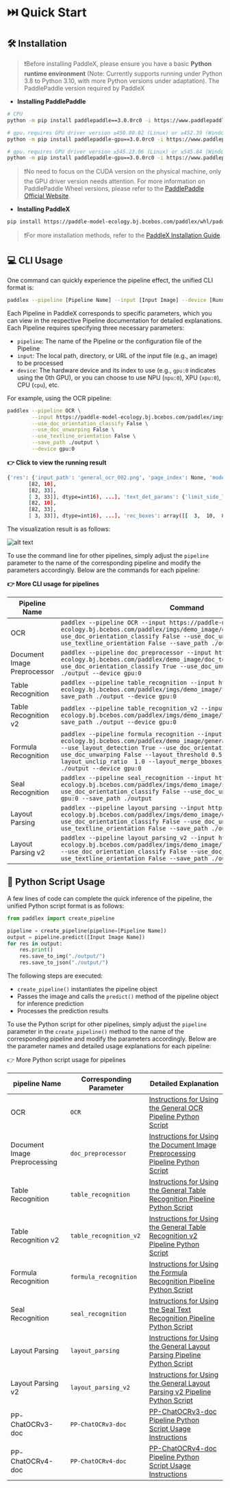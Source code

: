 # ⏭️ Quick Start

## 🛠️ Installation

> ❗Before installing PaddleX, please ensure you have a basic **Python runtime environment** (Note: Currently supports running under Python 3.8 to Python 3.10, with more Python versions under adaptation). The PaddlePaddle version required by PaddleX

* **Installing PaddlePaddle**

```bash
# CPU
python -m pip install paddlepaddle==3.0.0rc0 -i https://www.paddlepaddle.org.cn/packages/stable/cpu/

# gpu，requires GPU driver version ≥450.80.02 (Linux) or ≥452.39 (Windows)
python -m pip install paddlepaddle-gpu==3.0.0rc0 -i https://www.paddlepaddle.org.cn/packages/stable/cu118/

# gpu，requires GPU driver version ≥545.23.06 (Linux) or ≥545.84 (Windows)
python -m pip install paddlepaddle-gpu==3.0.0rc0 -i https://www.paddlepaddle.org.cn/packages/stable/cu123/
```
> ❗No need to focus on the CUDA version on the physical machine, only the GPU driver version needs attention. For more information on PaddlePaddle Wheel versions, please refer to the [PaddlePaddle Official Website](https://www.paddlepaddle.org.cn/install/quick?docurl=/documentation./docs/en/install/pip/linux-pip.html).

* **Installing PaddleX**

```bash
pip install https://paddle-model-ecology.bj.bcebos.com/paddlex/whl/paddlex-3.0.0rc0-py3-none-any.whl
```

> ❗For more installation methods, refer to the [PaddleX Installation Guide](https://paddlepaddle.github.io/PaddleX/latest/en/installation/installation.html).


## 💻 CLI Usage

One command can quickly experience the pipeline effect, the unified CLI format is:

```bash
paddlex --pipeline [Pipeline Name] --input [Input Image] --device [Running Device]
```

Each Pipeline in PaddleX corresponds to specific parameters, which you can view in the respective Pipeline documentation for detailed explanations. Each Pipeline requires specifying three necessary parameters:

* `pipeline`: The name of the Pipeline or the configuration file of the Pipeline
* `input`: The local path, directory, or URL of the input file (e.g., an image) to be processed
* `device`: The hardware device and its index to use (e.g., `gpu:0` indicates using the 0th GPU), or you can choose to use NPU (`npu:0`), XPU (`xpu:0`), CPU (`cpu`), etc.

For example, using the  OCR pipeline:
```bash
paddlex --pipeline OCR \
        --input https://paddle-model-ecology.bj.bcebos.com/paddlex/imgs/demo_image/general_ocr_002.png \
        --use_doc_orientation_classify False \
        --use_doc_unwarping False \
        --use_textline_orientation False \
        --save_path ./output \
        --device gpu:0
```
  <summary><b>👉 Click to view the running result</b></summary>

```bash
{'res': {'input_path': 'general_ocr_002.png', 'page_index': None, 'model_settings': {'use_doc_preprocessor': False, 'use_textline_orientation': False}, 'doc_preprocessor_res': {'input_path': None, 'model_settings': {'use_doc_orientation_classify': True, 'use_doc_unwarping': False}, 'angle': 0},'dt_polys': [array([[ 3, 10],
       [82, 10],
       [82, 33],
       [ 3, 33]], dtype=int16), ...], 'text_det_params': {'limit_side_len': 960, 'limit_type': 'max', 'thresh': 0.3, 'box_thresh': 0.6, 'unclip_ratio': 2.0}, 'text_type': 'general', 'textline_orientation_angles': [-1, ...], 'text_rec_score_thresh': 0.0, 'rec_texts': ['www.99*', ...], 'rec_scores': [0.8980069160461426,  ...], 'rec_polys': [array([[ 3, 10],
       [82, 10],
       [82, 33],
       [ 3, 33]], dtype=int16), ...], 'rec_boxes': array([[  3,  10,  82,  33], ...], dtype=int16)}}
```

The visualization result is as follows:

![alt text](https://raw.githubusercontent.com/cuicheng01/PaddleX_doc_images/main/images/boardingpass.png)


To use the command line for other pipelines, simply adjust the `pipeline` parameter to the name of the corresponding pipeline and modify the parameters accordingly. Below are the commands for each pipeline:

  <summary><b>👉 More CLI usage for pipelines</b></summary>

| Pipeline Name                | Command                                                                                                                                                                                    |
|------------------------------|---------------------------------------------------------------------------------------------------------------------------------------------------------------------------------------------|
| OCR                      | `paddlex --pipeline OCR --input https://paddle-model-ecology.bj.bcebos.com/paddlex/imgs/demo_image/general_ocr_002.png --use_doc_orientation_classify False --use_doc_unwarping False --use_textline_orientation False --save_path ./output --device gpu:0`                                      |
| Document Image Preprocessor      | `paddlex --pipeline doc_preprocessor --input https://paddle-model-ecology.bj.bcebos.com/paddlex/demo_image/doc_test_rotated.jpg --use_doc_orientation_classify True --use_doc_unwarping True --save_path ./output --device gpu:0`                                                      |
| Table Recognition        | `paddlex --pipeline table_recognition --input https://paddle-model-ecology.bj.bcebos.com/paddlex/imgs/demo_image/table_recognition.jpg --save_path ./output --device gpu:0`                                      |
| Table Recognition v2     | `paddlex --pipeline table_recognition_v2 --input https://paddle-model-ecology.bj.bcebos.com/paddlex/imgs/demo_image/table_recognition.jpg --save_path ./output --device gpu:0`                                      |
| Formula Recognition              | `paddlex --pipeline formula_recognition --input https://paddle-model-ecology.bj.bcebos.com/paddlex/demo_image/general_formula_recognition.png --use_layout_detection True --use_doc_orientation_classify False --use_doc_unwarping False --layout_threshold 0.5 --layout_nms True --layout_unclip_ratio  1.0 --layout_merge_bboxes_mode large --save_path ./output --device gpu:0`                                      |
| Seal Recognition            | `paddlex --pipeline seal_recognition --input https://paddle-model-ecology.bj.bcebos.com/paddlex/imgs/demo_image/seal_text_det.png --use_doc_orientation_classify False --use_doc_unwarping False --device gpu:0 --save_path ./output`                                      |
| Layout Parsing           | `paddlex --pipeline layout_parsing --input https://paddle-model-ecology.bj.bcebos.com/paddlex/imgs/demo_image/demo_paper.png --use_doc_orientation_classify False --use_doc_unwarping False --use_textline_orientation False --save_path ./output --device gpu:0`                      |
| Layout Parsing v2        | `paddlex --pipeline layout_parsing_v2 --input https://paddle-model-ecology.bj.bcebos.com/paddlex/imgs/demo_image/layout_parsing_v2_demo.png --use_doc_orientation_classify False --use_doc_unwarping False --use_textline_orientation False --save_path ./output --device gpu:0`                      |



## 📝 Python Script Usage

A few lines of code can complete the quick inference of the pipeline, the unified Python script format is as follows:
```python
from paddlex import create_pipeline

pipeline = create_pipeline(pipeline=[Pipeline Name])
output = pipeline.predict([Input Image Name])
for res in output:
    res.print()
    res.save_to_img("./output/")
    res.save_to_json("./output/")
```
The following steps are executed:

* `create_pipeline()` instantiates the pipeline object
* Passes the image and calls the `predict()` method of the pipeline object for inference prediction
* Processes the prediction results

To use the Python script for other pipelines, simply adjust the `pipeline` parameter in the `create_pipeline()` method to the name of the corresponding pipeline and modify the parameters accordingly. Below are the parameter names and detailed usage explanations for each pipeline:

👉 More Python script usage for pipelines

| pipeline Name           | Corresponding Parameter               | Detailed Explanation                                                                                                      |
|-------------------------------|-------------------------------------|---------------------------------------------------------------------------------------------------------------|
| OCR | `OCR` | [Instructions for Using the General OCR Pipeline Python Script](https://paddlepaddle.github.io/PaddleX/latest/pipeline_usage/tutorials/ocr_pipelines/OCR.html#222-python-script-integration) |
| Document Image Preprocessing | `doc_preprocessor` | [Instructions for Using the Document Image Preprocessing Pipeline Python Script](https://paddlepaddle.github.io/PaddleX/latest/pipeline_usage/tutorials/ocr_pipelines/doc_preprocessor.html#212-python-script-integration) |
| Table Recognition | `table_recognition` | [Instructions for Using the General Table Recognition Pipeline Python Script](https://paddlepaddle.github.io/PaddleX/latest/pipeline_usage/tutorials/ocr_pipelines/table_recognition.html#22-python-script-integration) |
| Table Recognition v2 | `table_recognition_v2` | [Instructions for Using the General Table Recognition v2 Pipeline Python Script](https://paddlepaddle.github.io/PaddleX/latest/pipeline_usage/tutorials/ocr_pipelines/table_recognition_v2.html#22-python-script-integration) |
| Formula Recognition | `formula_recognition` | [Instructions for Using the Formula Recognition Pipeline Python Script](https://paddlepaddle.github.io/PaddleX/latest/pipeline_usage/tutorials/ocr_pipelines/formula_recognition.html#22-python-script-integration) |
| Seal Recognition | `seal_recognition` | [Instructions for Using the Seal Text Recognition Pipeline Python Script](https://paddlepaddle.github.io/PaddleX/latest/pipeline_usage/tutorials/ocr_pipelines/seal_recognition.html#22-python-script-integration) |
| Layout Parsing | `layout_parsing` | [Instructions for Using the General Layout Parsing Pipeline Python Script](https://paddlepaddle.github.io/PaddleX/latest/pipeline_usage/tutorials/ocr_pipelines/layout_parsing.html#22-python-script-integration) |
| Layout Parsing v2 | `layout_parsing_v2` | [Instructions for Using the General Layout Parsing v2 Pipeline Python Script](https://paddlepaddle.github.io/PaddleX/latest/pipeline_usage/tutorials/ocr_pipelines/layout_parsing_v2.html#22-python-script-integration) |
| PP-ChatOCRv3-doc   | `PP-ChatOCRv3-doc` | [PP-ChatOCRv3-doc Pipeline Python Script Usage Instructions](https://paddlepaddle.github.io/PaddleX/latest/en/pipeline_usage/tutorials/information_extraction_pipelines/document_scene_information_extraction_v3.html) |
| PP-ChatOCRv4-doc | `PP-ChatOCRv4-doc` | [PP-ChatOCRv4-doc Pipeline Python Script Usage Instructions](https://paddlepaddle.github.io/PaddleX/latest/en/pipeline_usage/tutorials/information_extraction_pipelines/document_scene_information_extraction_v4.html) |

